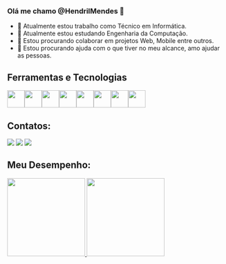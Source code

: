 ### Olá me chamo @HendrilMendes 👋 
- 🔭 Atualmente estou trabalho como Técnico em Informática.
- 🌱 Atualmente estou estudando Engenharia da Computação.
- 👯 Estou procurando colaborar em projetos Web, Mobile entre outros.
- 🤔 Estou procurando ajuda com o que tiver no meu alcance, amo ajudar as pessoas.

## Ferramentas e Tecnologias

<img src="https://cdn.jsdelivr.net/gh/devicons/devicon/icons/windows8/windows8-original.svg" width="40" height="40"/><img src="https://cdn.jsdelivr.net/gh/devicons/devicon/icons/androidstudio/androidstudio-original.svg" width="40" height="40"/><img src="https://cdn.jsdelivr.net/gh/devicons/devicon/icons/visualstudio/visualstudio-plain.svg" width="40" height="40"/><img src="https://cdn.jsdelivr.net/gh/devicons/devicon/icons/apple/apple-original.svg" width="40" height="40"/><img src="https://cdn.jsdelivr.net/gh/devicons/devicon/icons/vscode/vscode-original.svg" width="40" height="40"/><img src="https://cdn.jsdelivr.net/gh/devicons/devicon/icons/xcode/xcode-original.svg" width="40" height="40"/><img src="https://cdn.jsdelivr.net/gh/devicons/devicon/icons/ubuntu/ubuntu-plain.svg" width="40" height="40"/><img src="https://cdn.jsdelivr.net/gh/devicons/devicon/icons/github/github-original.svg" width="40" height="40"/>


## Contatos:
<div>
<a href="https://instagram.com/hendril_mendes" target="_blank"><img src="https://img.shields.io/badge/-Instagram-%23E4405F?style=for-the-badge&logo=instagram&logoColor=white" target="_blank"></a>
<a href = "mailto:hendrilmendes2015@gmail.com"><img src="https://img.shields.io/badge/Gmail-D14836?style=for-the-badge&logo=gmail&logoColor=white" target="_blank"></a>
<a href="https://www.linkedin.com/in/hendril-mendes" target="_blank"><img src="https://img.shields.io/badge/-LinkedIn-%230077B5?style=for-the-badge&logo=linkedin&logoColor=white" target="_blank"></a>   
</div>

## Meu Desempenho:
<div>
<a href="https://github.com/hendrilmendes">
<img height="180em" src="https://github-readme-stats.vercel.app/api/top-langs/?username=seu-usuário-aqui&layout=compact&langs_count=7&theme=dracula"/>
<img height="180em" src="https://github-readme-stats.vercel.app/api?username=seu-usuário-aqui&show_icons=true&theme=dracula&include_all_commits=true&count_private=true"/>
</div>
